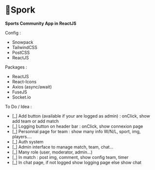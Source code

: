 # :rugby_football:Spork  

<strong>Sports Community App in ReactJS</strong>

Config : 
- Snowpack
- TailwindCSS 
- PostCSS
- ReactJS

Packages :
- ReactJS
- React-Icons
- Axios (async/await)
- FuseJS
- Socket.io  

To Do / Idea :
- [_] Add button (available if your are logged as admin) : onClick, show add team or add match 
- [_] Logging button on header bar : onClick, show connexion page
- [_] Personnal page for team : show many info W/N/L, sport, img, players....
- [_] Auth system
- [_] Admin interface to manage match, team, chat...
- [_] Many role (user, moderator, admin...)
- [_] In match : post img, comment, show config team, timer
- [_] In chat page, if not logged show logging page else show chat